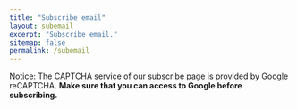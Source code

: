 ```yaml
---
title: "Subscribe email"
layout: subemail
excerpt: "Subscribe email."
sitemap: false
permalink: /subemail
---
```


Notice: The CAPTCHA service of our subscribe page is provided by Google reCAPTCHA. **Make sure that you can access to Google before subscribing.**
